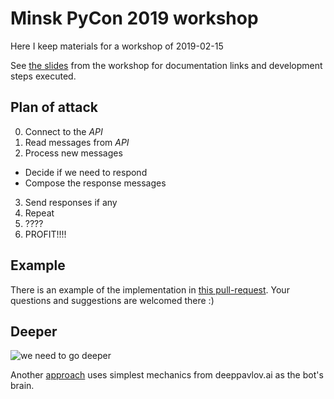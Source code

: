# Minsk PyCon 2019 workshop
Here I keep materials for a workshop of 2019-02-15

See [the slides](https://gitpitch.com/inesusvet/pycon-2019-workshop/master?grs=github&t=moon#/)
from the workshop for documentation links and development steps executed.

## Plan of attack
0. Connect to the _API_
1. Read messages from _API_
2. Process new messages
  - Decide if we need to respond
  - Compose the response messages
3. Send responses if any
4. Repeat
5. ????
6. PROFIT!!!!

## Example
There is an example of the implementation in [this pull-request](https://github.com/inesusvet/pycon-2019-workshop/pull/1). Your questions and suggestions are welcomed there :)

## Deeper
![we need to go deeper](https://i.kym-cdn.com/photos/images/newsfeed/000/531/557/a88.jpg)

Another [approach](https://github.com/inesusvet/pycon-2019-workshop/pull/2) uses simplest mechanics from deeppavlov.ai as the bot's brain.
